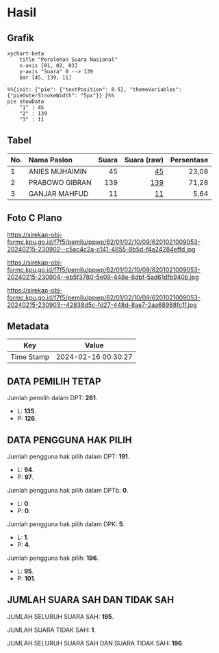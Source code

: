 # Hasil

## Grafik

```mermaid
xychart-beta
    title "Perolehan Suara Nasional"
    x-axis [01, 02, 03]
    y-axis "Suara" 0 --> 139
    bar [45, 139, 11]
```

```mermaid
%%{init: {"pie": {"textPosition": 0.5}, "themeVariables": {"pieOuterStrokeWidth": "5px"}} }%%
pie showData
    "1" : 45
    "2" : 139
    "3" : 11
```

## Tabel

| No. | Nama Paslon    | Suara | Suara (raw) | Persentase |
|:--- |:-------------- | -----:| -----------:| ----------:|
| 1   | ANIES MUHAIMIN | 45    | [45][p-1]   | 23,08      |
| 2   | PRABOWO GIBRAN | 139   | [139][p-2]  | 71,28      |
| 3   | GANJAR MAHFUD  | 11    | [11][p-3]   | 5,64       |


[p-1]: https://github.com/gigit-pemilu/pemilu-2024/blob/main/pilpres/hitung-suara/sub/62-kalimantan-tengah/sub/01-kotawaringin-barat/sub/02-arut-selatan/sub/1009-baru/sub/053-tps/sub/paslon-1.txt
[p-2]: https://github.com/gigit-pemilu/pemilu-2024/blob/main/pilpres/hitung-suara/sub/62-kalimantan-tengah/sub/01-kotawaringin-barat/sub/02-arut-selatan/sub/1009-baru/sub/053-tps/sub/paslon-2.txt
[p-3]: https://github.com/gigit-pemilu/pemilu-2024/blob/main/pilpres/hitung-suara/sub/62-kalimantan-tengah/sub/01-kotawaringin-barat/sub/02-arut-selatan/sub/1009-baru/sub/053-tps/sub/paslon-3.txt

## Foto C Plano

https://sirekap-obj-formc.kpu.go.id/f7f5/pemilu/ppwp/62/01/02/10/09/6201021009053-20240215-230902--c5ac4c2a-c141-4855-8b5d-f4a24284effd.jpg

https://sirekap-obj-formc.kpu.go.id/f7f5/pemilu/ppwp/62/01/02/10/09/6201021009053-20240215-230904--eb5f3780-5e09-448e-8dbf-5ad61dfb940b.jpg

https://sirekap-obj-formc.kpu.go.id/f7f5/pemilu/ppwp/62/01/02/10/09/6201021009053-20240215-230903--42838d5c-fd27-448d-8ae7-2aa68988fc1f.jpg


## Metadata

| Key        | Value               |
| ---------- | ------------------- |
| Time Stamp | 2024-02-16 00:30:27 |


## DATA PEMILIH TETAP

Jumlah pemilih dalam DPT: **261**.
 * L: **135**.
 * P: **126**.

## DATA PENGGUNA HAK PILIH

Jumlah pengguna hak pilih dalam DPT: **191**.
 * L: **94**.
 * P: **97**.

Jumlah pengguna hak pilih dalam DPTb: **0**.
 * L: **0**.
 * P: **0**.

Jumlah pengguna hak pilih dalam DPK: **5**.
 * L: **1**.
 * P: **4**.

Jumlah pengguna hak pilih: **196**.
 * L: **95**.
 * P: **101**.

## JUMLAH SUARA SAH DAN TIDAK SAH

JUMLAH SELURUH SUARA SAH: **195**.

JUMLAH SUARA TIDAK SAH: **1**.

JUMLAH SELURUH SUARA SAH DAN SUARA TIDAK SAH: **196**.


